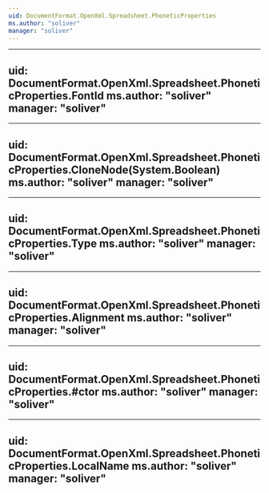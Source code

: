 ```yaml
---
uid: DocumentFormat.OpenXml.Spreadsheet.PhoneticProperties
ms.author: "soliver"
manager: "soliver"
---
```


---
uid: DocumentFormat.OpenXml.Spreadsheet.PhoneticProperties.FontId
ms.author: "soliver"
manager: "soliver"
---

---
uid: DocumentFormat.OpenXml.Spreadsheet.PhoneticProperties.CloneNode(System.Boolean)
ms.author: "soliver"
manager: "soliver"
---

---
uid: DocumentFormat.OpenXml.Spreadsheet.PhoneticProperties.Type
ms.author: "soliver"
manager: "soliver"
---

---
uid: DocumentFormat.OpenXml.Spreadsheet.PhoneticProperties.Alignment
ms.author: "soliver"
manager: "soliver"
---

---
uid: DocumentFormat.OpenXml.Spreadsheet.PhoneticProperties.#ctor
ms.author: "soliver"
manager: "soliver"
---

---
uid: DocumentFormat.OpenXml.Spreadsheet.PhoneticProperties.LocalName
ms.author: "soliver"
manager: "soliver"
---
